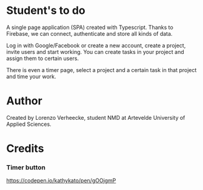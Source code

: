 # Student's to do
A single page application (SPA) created with Typescript. Thanks to Firebase, we can connect, authenticate and store all kinds of data.

Log in with Google/Facebook or create a new account, create a project, invite users and start working. You can create tasks in your project and assign them to certain users. 

There is even a timer page, select a project and a certain task in that project and time your work.

# Author
Created by Lorenzo Verheecke, student NMD at Artevelde University of Applied Sciences.

# Credits
### Timer button
https://codepen.io/kathykato/pen/gOOjgmP 

